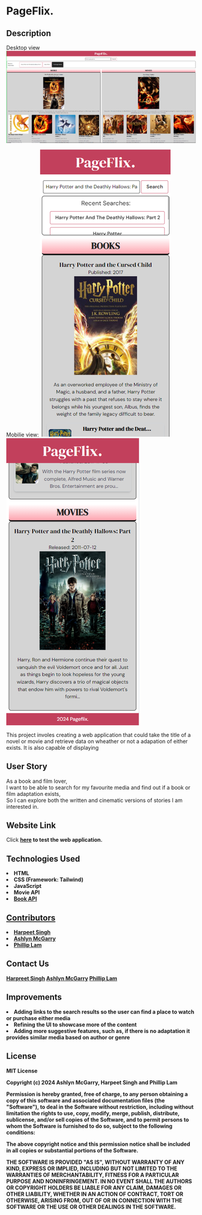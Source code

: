 # PageFlix.

## Description
Desktop view
<img src="/assets/images/Desktop Screenshot.PNG">

Mobilie view:
<img src="/assets/images/Moblie Screenshot P1.PNG">
<img src="/assets/images/Moblie Screenshot P2.PNG">

This project involes creating a web application that could take the title of a novel or movie and retrieve data on wheather or not a adapation of either exists. It is also capable of displaying  


## User Story
As a book and film lover,
<br>I want to be able to search for my favourite media and find out if a book or film adaptation exists,
<br>So I can explore both the written and cinematic versions of stories I am interested in.

## Website Link
Click <a href="https://sharpreet89.github.io/PageFlix/"><strong>here<strong></a> to test the web application.

## Technologies Used
<li>HTML</li>
<li>CSS (Framework: Tailwind)</li>
<li>JavaScript</li>
<li>Movie API<a href="https://developer.themoviedb.org/docs/getting-started"></li>
<li>Book API<a href="https://developers.google.com/books/docs/v1/using">

## Contributors 
<li><a href="https://github.com/SHarpreet89">Harpeet Singh</a></li>
<li><a href="https://github.com/ashlynmcgarry">Ashlyn McGarry</a></li>
<li><a href="https://github.com/dashboard">Phillip Lam</a></li>

## Contact Us
<a href="S.harpreet@me.com">Harpreet Singh</a>
<a href="ashlynjanexx@gmail.com">Ashlyn McGarry</a>
<a href="philliplamm07@gmail.com">Phillip Lam</a>

## Improvements
<li>Adding links to the search results so the user can find a place to watch or purchase either media</li>
<li>Refining the UI to showcase more of the content</li>
<li>Adding more suggestive features, such as, if there is no adaptation it provides similar media based on author or genre</li>

## License
MIT License

Copyright (c) 2024 Ashlyn McGarry, Harpeet Singh and Phillip Lam

Permission is hereby granted, free of charge, to any person obtaining a copy
of this software and associated documentation files (the "Software"), to deal
in the Software without restriction, including without limitation the rights
to use, copy, modify, merge, publish, distribute, sublicense, and/or sell
copies of the Software, and to permit persons to whom the Software is
furnished to do so, subject to the following conditions:

The above copyright notice and this permission notice shall be included in all
copies or substantial portions of the Software.

THE SOFTWARE IS PROVIDED "AS IS", WITHOUT WARRANTY OF ANY KIND, EXPRESS OR
IMPLIED, INCLUDING BUT NOT LIMITED TO THE WARRANTIES OF MERCHANTABILITY,
FITNESS FOR A PARTICULAR PURPOSE AND NONINFRINGEMENT. IN NO EVENT SHALL THE
AUTHORS OR COPYRIGHT HOLDERS BE LIABLE FOR ANY CLAIM, DAMAGES OR OTHER
LIABILITY, WHETHER IN AN ACTION OF CONTRACT, TORT OR OTHERWISE, ARISING FROM,
OUT OF OR IN CONNECTION WITH THE SOFTWARE OR THE USE OR OTHER DEALINGS IN THE
SOFTWARE.
